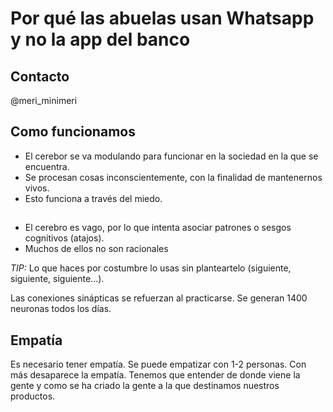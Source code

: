 # Por qué las abuelas usan Whatsapp y no la app del banco

## Contacto
@meri_minimeri

## Como funcionamos
- El cerebor se va modulando para funcionar en la sociedad en la que se encuentra.
- Se procesan cosas inconscientemente, con la finalidad de mantenernos vivos.
- Esto funciona a través del miedo.


## 
- El cerebro es vago, por lo que intenta asociar patrones o sesgos cognitivos (atajos).
- Muchos de ellos no son racionales

*TIP:* Lo que haces por costumbre lo usas sin planteartelo (siguiente, siguiente, siguiente...).

Las conexiones sinápticas se refuerzan al practicarse.
Se generan 1400 neuronas todos los días.

## Empatía
Es necesario tener empatía. Se puede empatizar con 1-2 personas. Con más desaparece la empatía.
Tenemos que entender de donde viene la gente y como se ha criado la gente a la que destinamos nuestros productos.